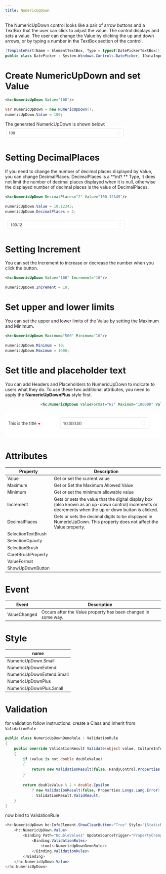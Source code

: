 ```yaml
---
title: NumericUpDown
---
```


The NumericUpDown control looks like a pair of arrow buttons and a TextBox that the user can click to adjust the value. The control displays and sets a value. The user can change the Value by clicking the up and down arrows, or by typing a number in the TextBox section of the control.

``` CS
[TemplatePart(Name = ElementTextBox, Type = typeof(DatePickerTextBox))]
public class DatePicker : System.Windows.Controls.DatePicker, IDataInput
```

# Create NumericUpDown and set Value

``` XML
<hc:NumericUpDown Value="100"/>
```

``` CS
var numericUpDown = new NumericUpDown();
numericUpDown.Value = 100;
```

The generated NumericUpDown is shown below:![NumericUpDown](https://raw.githubusercontent.com/HandyOrg/HandyOrgResource/master/HandyControl/Doc/extend_controls/NumericUpDown_1.png)

# Setting DecimalPlaces

If you need to change the number of decimal places displayed by Value, you can change DecimalPlaces. DecimalPlaces is a **int? ** Type, it does not limit the number of decimal places displayed when it is null, otherwise the displayed number of decimal places is the value of DecimalPlaces.

``` XML
<hc:NumericUpDown DecimalPlaces="2" Value="100.12345"/>
```

``` CS
numericUpDown.Value = 10.12345;
numericUpDown.DecimalPlaces = 2;
```

![NumericUpDown](https://raw.githubusercontent.com/HandyOrg/HandyOrgResource/master/HandyControl/Doc/extend_controls/NumericUpDown_2.png)

# Setting Increment

You can set the Increment to increase or decrease the number when you click the button.

``` XML
<hc:NumericUpDown Value="100" Increment="10"/>
```

``` CS
numericUpDown.Increment = 10;
```

# Set upper and lower limits

You can set the upper and lower limits of the Value by setting the Maximum and Minimum.

``` XML
<hc:NumericUpDown Maximum="500" Minimum="10"/>
```

``` CS
numericUpDown.Minimum = 10;
numericUpDown.Maximum = 1000;
```

# Set title and placeholder text

You can add Headers and Placeholders to NumericUpDown to indicate to users what they do. To use these two additional attributes, you need to apply the **NumericUpDownPlus** style first.

``` XML
                <hc:NumericUpDown ValueFormat="N2" Maximum="100000" Value="10000" Width="380" hc:InfoElement.TitleWidth="140" hc:InfoElement.Placeholder="Please enter the content" hc:InfoElement.TitlePlacement="Left" hc:InfoElement.Title="This is the title" Style="{StaticResource NumericUpDownExtend}" hc:InfoElement.Necessary="True" Margin="0,32,0,0"/>
```

![NumericUpDown](https://raw.githubusercontent.com/HandyOrg/HandyOrgResource/master/HandyControl/Doc/extend_controls/NumericUpDown_3.png)

# Attributes
| Property | Description |
| ---------------- | ------------------ |
| Value | Get or set the current value |
| Maximum | Get or Set the Maximum Allowed Value |
| Minimum | Get or set the minimum allowable value |
| Increment | Gets or sets the value that the digital display box (also known as an up-down control) increments or decrements when the up or down button is clicked. |
| DecimalPlaces | Gets or sets the decimal digits to be displayed in NumericUpDown. This property does not affect the Value property. |
|SelectionTextBrush||
|SelectionOpacity||
|SelectionBrush||
|CaretBrushProperty||
|ValueFormat||
|ShowUpDownButton||

# Event
| Event | Description |
| ---------------- | ------------------ |
| ValueChanged | Occurs after the Value property has been changed in some way. |

# Style
|name|
|-|
|NumericUpDown.Small|
|NumericUpDownExtend|
|NumericUpDownExtend.Small|
|NumericUpDownPlus|
|NumericUpDownPlus.Small|

# Validation

for validation follow instructions:
create a Class and inherit from `ValidationRule`

```cs
public class NumericUpDownDemoRule : ValidationRule
{
    public override ValidationResult Validate(object value, CultureInfo cultureInfo)
    {
        if (value is not double doubleValue)
        {
            return new ValidationResult(false, HandyControl.Properties.Langs.Lang.FormatError);
        }

        return doubleValue % 2 > double.Epsilon
            ? new ValidationResult(false, Properties.Langs.Lang.Error)
            : ValidationResult.ValidResult;
    }
}
```
now bind to ValidationRule
```cs
<hc:NumericUpDown hc:InfoElement.ShowClearButton="True" Style="{StaticResource NumericUpDownPlus}">
    <hc:NumericUpDown.Value>
        <Binding Path="DoubleValue1" UpdateSourceTrigger="PropertyChanged">
            <Binding.ValidationRules>
                <tools:NumericUpDownDemoRule/>
            </Binding.ValidationRules>
        </Binding>
    </hc:NumericUpDown.Value>
</hc:NumericUpDown>
```
